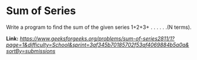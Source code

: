 # Sum of Series
Write a program to find the sum of the given series 1+2+3+ . . . . . .(N terms).  
  
**Link:** _https://www.geeksforgeeks.org/problems/sum-of-series2811/1?page=1&difficulty=School&sprint=3af345b70185702f53af4069884b5a0a&sortBy=submissions_
